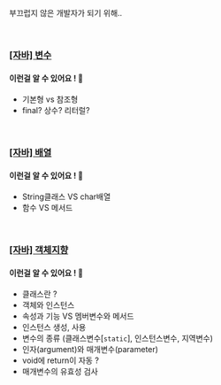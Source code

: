 부끄럽지 않은 개발자가 되기 위해.. 

<br>

### [[자바] 변수](./[자바]_변수.md)

#### 이런걸 알 수 있어요 ! 🚀

- 기본형 vs 참조형
- final? 상수? 리터럴?

<br>

### [[자바] 배열](./[자바]_배열.md)

#### 이런걸 알 수 있어요 ! 🚀

- String클래스 VS char배열
- 함수 VS 메서드

 <br>

### [[자바] 객체지향](./[자바]_객체지향.md)

#### 이런걸 알 수 있어요 ! 🚀

- 클래스란 ?
- 객체와 인스턴스
- 속성과 기능 VS 멤버변수와 메서드
- 인스턴스 생성, 사용
- 변수의 종류 (클래스변수[`static`], 인스턴스변수, 지역변수)
- 인자(argument)와 매개변수(parameter)
- void에 return이 자동 ?
- 매개변수의 유효성 검사
